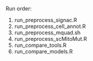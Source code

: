 Run order:
1. run_preprocess_signac.R
2. run_preprocess_cell_annot.R
3. run_preprocess_mquad.sh
4. run_preprocess_scMitoMut.R
5. run_compare_tools.R
6. run_compare_models.R
